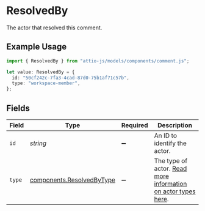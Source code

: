 # ResolvedBy

The actor that resolved this comment.

## Example Usage

```typescript
import { ResolvedBy } from "attio-js/models/components/comment.js";

let value: ResolvedBy = {
  id: "50cf242c-7fa3-4cad-87d0-75b1af71c57b",
  type: "workspace-member",
};
```

## Fields

| Field                                                                         | Type                                                                          | Required                                                                      | Description                                                                   |
| ----------------------------------------------------------------------------- | ----------------------------------------------------------------------------- | ----------------------------------------------------------------------------- | ----------------------------------------------------------------------------- |
| `id`                                                                          | *string*                                                                      | :heavy_minus_sign:                                                            | An ID to identify the actor.                                                  |
| `type`                                                                        | [components.ResolvedByType](../../models/components/resolvedbytype.md)        | :heavy_minus_sign:                                                            | The type of actor. [Read more information on actor types here](/docs/actors). |